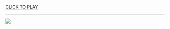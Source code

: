 
<a href="https://premium76.site?title=snake_game_google_doodle&ref=12M">CLICK TO PLAY</a></h3>
<hr>

<a href="https://premium76.site?title=snake_game_google_doodle&ref=12M"><img src="https://clearcache.store/games.png"></a>


